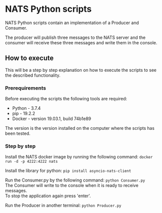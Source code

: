 ﻿# NATS Python scripts
NATS Python scripts contain an implementation of a Producer and Consumer.

The producer will publish three messages to the NATS server and the consumer will receive these three messages and write them in the console.

## How to execute
This will be a step by step explanation on how to execute the scripts to see the described functionality.

### Prerequirements
Before executing the scripts the following tools are required:
- Python - 3.7.4
- pip - 19.2.2
- Docker - version 19.03.1, build 74b1e89

The version is the version installed on the computer where the scripts has been tested.

### Step by step
Install the NATS docker image by running the following command:
`docker run -d -p 4222:4222 nats`

Install the library for python:
`pip install asyncio-nats-client`

Run the Consumer.py by the following command:
`python Consumer.py`\
The Consumer will write to the console when it is ready to receive messages.\
To stop the application again press 'enter'.

Run the Producer in another terminal:
`python Producer.py`


